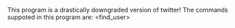 This program is a drastically downgraded version of twitter!
The commands suppoted in this program are: <signup><login><logout><post><like><delete><info><find_user>
